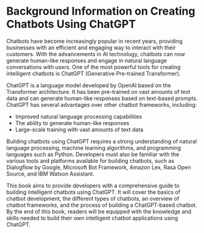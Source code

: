 Background Information on Creating Chatbots Using ChatGPT
=======================================================================

Chatbots have become increasingly popular in recent years, providing businesses with an efficient and engaging way to interact with their customers. With the advancements in AI technology, chatbots can now generate human-like responses and engage in natural language conversations with users. One of the most powerful tools for creating intelligent chatbots is ChatGPT (Generative Pre-trained Transformer).

ChatGPT is a language model developed by OpenAI based on the Transformer architecture. It has been pre-trained on vast amounts of text data and can generate human-like responses based on text-based prompts. ChatGPT has several advantages over other chatbot frameworks, including:

* Improved natural language processing capabilities
* The ability to generate human-like responses
* Large-scale training with vast amounts of text data

Building chatbots using ChatGPT requires a strong understanding of natural language processing, machine learning algorithms, and programming languages such as Python. Developers must also be familiar with the various tools and platforms available for building chatbots, such as Dialogflow by Google, Microsoft Bot Framework, Amazon Lex, Rasa Open Source, and IBM Watson Assistant.

This book aims to provide developers with a comprehensive guide to building intelligent chatbots using ChatGPT. It will cover the basics of chatbot development, the different types of chatbots, an overview of chatbot frameworks, and the process of building a ChatGPT-based chatbot. By the end of this book, readers will be equipped with the knowledge and skills needed to build their own intelligent chatbot applications using ChatGPT.
